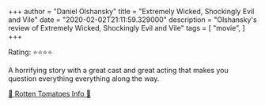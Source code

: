 +++
author = "Daniel Olshansky"
title = "Extremely Wicked, Shockingly Evil and Vile"
date = "2020-02-02T21:11:59.329000"
description = "Olshansky's review of Extremely Wicked, Shockingly Evil and Vile"
tags = [
    "movie",
]
+++

Rating: ⭐⭐⭐⭐

A horrifying story with a great cast and great acting that makes you question everything everything along the way.

[🍅 Rotten Tomatoes Info 🍅](https://www.rottentomatoes.com//m/extremely_wicked_shockingly_evil_and_vile)
